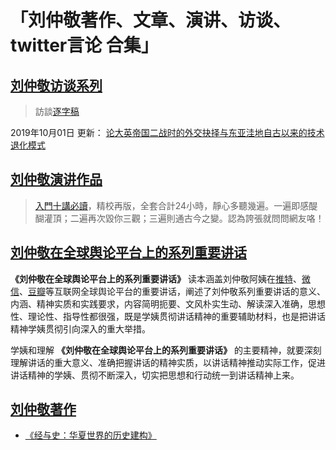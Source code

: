 # 「刘仲敬著作、文章、演讲、访谈、twitter言论 合集」

## [刘仲敬访谈系列](https://www.youtube.com/user/maho/videos)

> 訪談[逐字稿](/04_interview)

2019年10月01日 更新： [论大英帝国二战时的外交抉择与东亚洼地自古以来的技术退化模式](/04_interview/刘仲敬访谈056.md)

## [刘仲敬演讲作品](https://www.youtube.com/playlist?list=PLXTvjPwNKocvFS7I8yEX83kmMp3OC1cYP)

> [入門十講必讀](https://www.youtube.com/playlist?list=PLBPiuae1XK1KypycgYVSxySs5dBf88Px9)，精校再版，全套合計24小時，靜心多聽幾遍。一遍即感醍醐灌頂；二遍再次毀你三觀；三遍則通古今之變。認為誇張就問問網友咯！


## [刘仲敬在全球舆论平台上的系列重要讲话](/01_Internet/README.md)

 **《刘仲敬在全球舆论平台上的系列重要讲话》** 读本涵盖刘仲敬阿姨在[推特](/01_Internet/刘仲敬Twitter/)、[微信](/01_Internet/刘仲敬微信言论)、[豆瓣](/01_Internet/数卷残编言论集1-22)等互联网全球舆论平台的重要讲话，阐述了刘仲敬系列重要讲话的意义、内涵、精神实质和实践要求，内容简明扼要、文风朴实生动、解读深入准确，思想性、理论性、指导性都很强，既是学姨贯彻讲话精神的重要辅助材料，也是把讲话精神学姨贯彻引向深入的重大举措。

学姨和理解 **《刘仲敬在全球舆论平台上的系列重要讲话》** 的主要精神，就要深刻理解讲话的重大意义、准确把握讲话的精神实质，以讲话精神推动实际工作，促进讲话精神的学姨、贯彻不断深入，切实把思想和行动统一到讲话精神上来。

## [刘仲敬著作](/03_books/README.md)

- [《经与史：华夏世界的历史建构》](/03_books/经与史/README.md)


